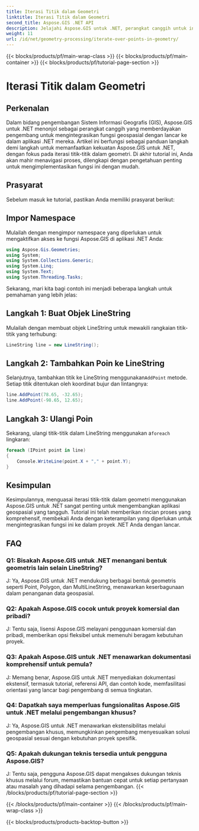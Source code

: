 ```yaml
---
title: Iterasi Titik dalam Geometri
linktitle: Iterasi Titik dalam Geometri
second_title: Aspose.GIS .NET API
description: Jelajahi Aspose.GIS untuk .NET, perangkat canggih untuk integrasi fungsi geospasial yang lancar ke dalam aplikasi .NET Anda.
weight: 11
url: /id/net/geometry-processing/iterate-over-points-in-geometry/
---
```


{{< blocks/products/pf/main-wrap-class >}}
{{< blocks/products/pf/main-container >}}
{{< blocks/products/pf/tutorial-page-section >}}

# Iterasi Titik dalam Geometri

## Perkenalan

Dalam bidang pengembangan Sistem Informasi Geografis (GIS), Aspose.GIS untuk .NET menonjol sebagai perangkat canggih yang memberdayakan pengembang untuk mengintegrasikan fungsi geospasial dengan lancar ke dalam aplikasi .NET mereka. Artikel ini berfungsi sebagai panduan langkah demi langkah untuk memanfaatkan kekuatan Aspose.GIS untuk .NET, dengan fokus pada iterasi titik-titik dalam geometri. Di akhir tutorial ini, Anda akan mahir menavigasi proses, dilengkapi dengan pengetahuan penting untuk mengimplementasikan fungsi ini dengan mudah.

## Prasyarat

Sebelum masuk ke tutorial, pastikan Anda memiliki prasyarat berikut:

## Impor Namespace

Mulailah dengan mengimpor namespace yang diperlukan untuk mengaktifkan akses ke fungsi Aspose.GIS di aplikasi .NET Anda:

```csharp
using Aspose.Gis.Geometries;
using System;
using System.Collections.Generic;
using System.Linq;
using System.Text;
using System.Threading.Tasks;
```

Sekarang, mari kita bagi contoh ini menjadi beberapa langkah untuk pemahaman yang lebih jelas:

## Langkah 1: Buat Objek LineString

Mulailah dengan membuat objek LineString untuk mewakili rangkaian titik-titik yang terhubung:

```csharp
LineString line = new LineString();
```

## Langkah 2: Tambahkan Poin ke LineString

 Selanjutnya, tambahkan titik ke LineString menggunakan`AddPoint` metode. Setiap titik ditentukan oleh koordinat bujur dan lintangnya:

```csharp
line.AddPoint(78.65, -32.65);
line.AddPoint(-98.65, 12.65);
```

## Langkah 3: Ulangi Poin

Sekarang, ulangi titik-titik dalam LineString menggunakan a`foreach` lingkaran:

```csharp
foreach (IPoint point in line)
{
    Console.WriteLine(point.X + "," + point.Y);
}
```

## Kesimpulan

Kesimpulannya, menguasai iterasi titik-titik dalam geometri menggunakan Aspose.GIS untuk .NET sangat penting untuk mengembangkan aplikasi geospasial yang tangguh. Tutorial ini telah memberikan rincian proses yang komprehensif, membekali Anda dengan keterampilan yang diperlukan untuk mengintegrasikan fungsi ini ke dalam proyek .NET Anda dengan lancar.

## FAQ

### Q1: Bisakah Aspose.GIS untuk .NET menangani bentuk geometris lain selain LineString?

J: Ya, Aspose.GIS untuk .NET mendukung berbagai bentuk geometris seperti Point, Polygon, dan MultiLineString, menawarkan keserbagunaan dalam penanganan data geospasial.

### Q2: Apakah Aspose.GIS cocok untuk proyek komersial dan pribadi?

J: Tentu saja, lisensi Aspose.GIS melayani penggunaan komersial dan pribadi, memberikan opsi fleksibel untuk memenuhi beragam kebutuhan proyek.

### Q3: Apakah Aspose.GIS untuk .NET menawarkan dokumentasi komprehensif untuk pemula?

J: Memang benar, Aspose.GIS untuk .NET menyediakan dokumentasi ekstensif, termasuk tutorial, referensi API, dan contoh kode, memfasilitasi orientasi yang lancar bagi pengembang di semua tingkatan.

### Q4: Dapatkah saya memperluas fungsionalitas Aspose.GIS untuk .NET melalui pengembangan khusus?

J: Ya, Aspose.GIS untuk .NET menawarkan ekstensibilitas melalui pengembangan khusus, memungkinkan pengembang menyesuaikan solusi geospasial sesuai dengan kebutuhan proyek spesifik.

### Q5: Apakah dukungan teknis tersedia untuk pengguna Aspose.GIS?

J: Tentu saja, pengguna Aspose.GIS dapat mengakses dukungan teknis khusus melalui forum, memastikan bantuan cepat untuk setiap pertanyaan atau masalah yang dihadapi selama pengembangan.
{{< /blocks/products/pf/tutorial-page-section >}}

{{< /blocks/products/pf/main-container >}}
{{< /blocks/products/pf/main-wrap-class >}}

{{< blocks/products/products-backtop-button >}}
